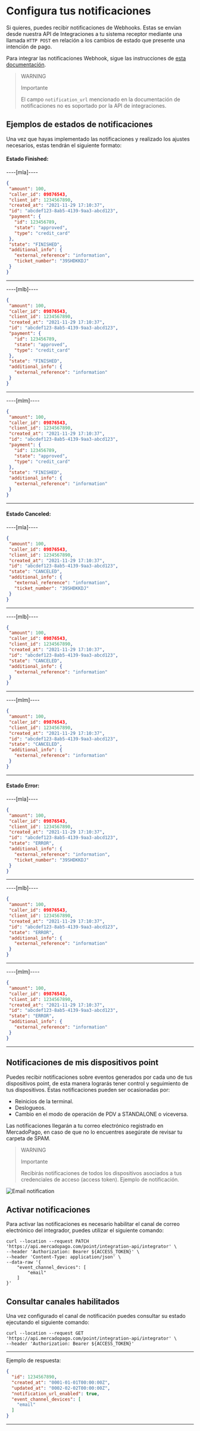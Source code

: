 # Configura tus notificaciones

Si quieres, puedes recibir notificaciones de Webhooks. Estas se envían desde nuestra API de Integraciones a tu sistema receptor mediante una llamada `HTTP POST` en relación a los cambios de estado que presente una intención de pago.

Para integrar las notificaciones Webhook, sigue las instrucciones de [esta documentación](/developers/es/guides/additional-content/notifications/webhooks/webhooks).

> WARNING
>
> Importante
>
> El campo `notification_url` mencionado en la documentación de notificaciones no es soportado por la API de integraciones.

## Ejemplos de estados de notificaciones

Una vez que hayas implementado las notificaciones y realizado los ajustes necesarios, estas tendrán el siguiente formato:

#### Estado Finished:

----[mla]----
```json
{
 "amount": 100,
 "caller_id": 09876543,
 "client_id": 1234567890,
 "created_at": "2021-11-29 17:10:37",
 "id": "abcdef123-8ab5-4139-9aa3-abcd123",
 "payment": {
   "id": 123456789,
   "state": "approved",
   "type": "credit_card"
 },
 "state": "FINISHED",
 "additional_info": {
   "external_reference": "information",
   "ticket_number": "39SHDKKDJ"
 }
}
```
------------

----[mlb]----
```json
{
 "amount": 100,
 "caller_id": 09876543,
 "client_id": 1234567890,
 "created_at": "2021-11-29 17:10:37",
 "id": "abcdef123-8ab5-4139-9aa3-abcd123",
 "payment": {
   "id": 123456789,
   "state": "approved",
   "type": "credit_card"
 },
 "state": "FINISHED",
 "additional_info": {
   "external_reference": "information"
 }
}
```
------------

----[mlm]----
```json
{
 "amount": 100,
 "caller_id": 09876543,
 "client_id": 1234567890,
 "created_at": "2021-11-29 17:10:37",
 "id": "abcdef123-8ab5-4139-9aa3-abcd123",
 "payment": {
   "id": 123456789,
   "state": "approved",
   "type": "credit_card"
 },
 "state": "FINISHED",
 "additional_info": {
   "external_reference": "information"
 }
}
```
------------

#### Estado Canceled:

----[mla]----
```json
{
 "amount": 100,
 "caller_id": 09876543,
 "client_id": 1234567890,
 "created_at": "2021-11-29 17:10:37",
 "id": "abcdef123-8ab5-4139-9aa3-abcd123",
 "state": "CANCELED",
 "additional_info": {
   "external_reference": "information",
   "ticket_number": "39SHDKKDJ"
 }
}
```
------------

----[mlb]----
```json
{
 "amount": 100,
 "caller_id": 09876543,
 "client_id": 1234567890,
 "created_at": "2021-11-29 17:10:37",
 "id": "abcdef123-8ab5-4139-9aa3-abcd123",
 "state": "CANCELED",
 "additional_info": {
   "external_reference": "information"
 }
}
```
------------

----[mlm]----
```json
{
 "amount": 100,
 "caller_id": 09876543,
 "client_id": 1234567890,
 "created_at": "2021-11-29 17:10:37",
 "id": "abcdef123-8ab5-4139-9aa3-abcd123",
 "state": "CANCELED",
 "additional_info": {
   "external_reference": "information"
 }
}
```
------------

#### Estado Error:

----[mla]----
```json
{
 "amount": 100,
 "caller_id": 09876543,
 "client_id": 1234567890,
 "created_at": "2021-11-29 17:10:37",
 "id": "abcdef123-8ab5-4139-9aa3-abcd123",
 "state": "ERROR",
 "additional_info": {
   "external_reference": "information",
   "ticket_number": "39SHDKKDJ"
 }
}
```
------------

----[mlb]----
```json
{
 "amount": 100,
 "caller_id": 09876543,
 "client_id": 1234567890,
 "created_at": "2021-11-29 17:10:37",
 "id": "abcdef123-8ab5-4139-9aa3-abcd123",
 "state": "ERROR",
 "additional_info": {
   "external_reference": "information"
 }
}
```
------------

----[mlm]----
```json
{
 "amount": 100,
 "caller_id": 09876543,
 "client_id": 1234567890,
 "created_at": "2021-11-29 17:10:37",
 "id": "abcdef123-8ab5-4139-9aa3-abcd123",
 "state": "ERROR",
 "additional_info": {
   "external_reference": "information"
 }
}
```
------------

## Notificaciones de mis dispositivos point

Puedes recibir notificaciones sobre eventos generados por cada uno de tus dispositivos point, de esta manera lograrás
tener control y seguimiento de tus dispositivos. Estas notificaciones pueden ser ocasionadas por:

- Reinicios de la terminal.
- Deslogueos.
- Cambio en el modo de operación de PDV a STANDALONE o viceversa.

Las notificaciones llegarán a tu correo electrónico registrado en MercadoPago, en caso de que no lo encuentres asegúrate
de revisar tu carpeta de SPAM.


> WARNING
>
> Importante
>
> Recibirás notificaciones de todos los dispositivos asociados a tus credenciales de acceso (access token).
Ejemplo de notificación.

![Email notification](/images/point-api/email-notification-es.png)

## Activar notificaciones

Para activar las notificaciones es necesario habilitar el canal de correo electrónico del integrador, puedes utilizar el
siguiente comando:

```curl
curl --location --request PATCH 'https://api.mercadopago.com/point/integration-api/integrator' \
--header 'Authorization: Bearer ${ACCESS_TOKEN}' \
--header 'Content-Type: application/json' \
--data-raw '{
	"event_channel_devices": [
		"email"
	]
}'
```

## Consultar canales habilitados

Una vez configurado el canal de notificación puedes consultar su estado ejecutando el siguiente comando:

```curl
curl --location --request GET 'https://api.mercadopago.com/point/integration-api/integrator' \
--header 'Authorization: Bearer ${ACCESS_TOKEN}'
```

------------

Ejemplo de respuesta:

```json
{
  "id": 1234567890,
  "created_at": "0001-01-01T00:00:00Z",
  "updated_at": "0002-02-02T00:00:00Z",
  "notification_url_enabled": true,
  "event_channel_devices": [
    "email"
  ]
}
```

------------